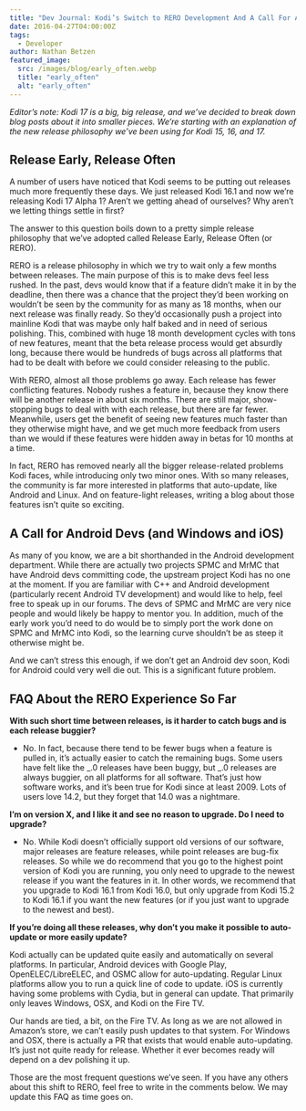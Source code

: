 ```yaml
---
title: "Dev Journal: Kodi’s Switch to RERO Development And A Call For Android Devs"
date: 2016-04-27T04:00:00Z
tags:
  - Developer
author: Nathan Betzen
featured_image:
  src: /images/blog/early_often.webp
  title: "early_often"
  alt: "early_often"
---
```


_Editor’s note: Kodi 17 is a big, big release, and we’ve decided to break down blog posts about it into smaller pieces. We’re starting with an explanation of the new release philosophy we’ve been using for Kodi 15, 16, and 17._

## Release Early, Release Often

A number of users have noticed that Kodi seems to be putting out releases much more frequently these days. We just released Kodi 16.1 and now we’re releasing Kodi 17 Alpha 1? Aren’t we getting ahead of ourselves? Why aren’t we letting things settle in first?

The answer to this question boils down to a pretty simple release philosophy that we’ve adopted called Release Early, Release Often (or RERO).

RERO is a release philosophy in which we try to wait only a few months between releases. The main purpose of this is to make devs feel less rushed. In the past, devs would know that if a feature didn’t make it in by the deadline, then there was a chance that the project they’d been working on wouldn’t be seen by the community for as many as 18 months, when our next release was finally ready. So they’d occasionally push a project into mainline Kodi that was maybe only half baked and in need of serious polishing. This, combined with huge 18 month development cycles with tons of new features, meant that the beta release process would get absurdly long, because there would be hundreds of bugs across all platforms that had to be dealt with before we could consider releasing to the public.

With RERO, almost all those problems go away. Each release has fewer conflicting features. Nobody rushes a feature in, because they know there will be another release in about six months. There are still major, show-stopping bugs to deal with with each release, but there are far fewer. Meanwhile, users get the benefit of seeing new features much faster than they otherwise might have, and we get much more feedback from users than we would if these features were hidden away in betas for 10 months at a time.

In fact, RERO has removed nearly all the bigger release-related problems Kodi faces, while introducing only two minor ones. With so many releases, the community is far more interested in platforms that auto-update, like Android and Linux. And on feature-light releases, writing a blog about those features isn’t quite so exciting.

## A Call for Android Devs (and Windows and iOS)

As many of you know, we are a bit shorthanded in the Android development department. While there are actually two projects SPMC and MrMC that have Android devs committing code, the upstream project Kodi has no one at the moment. If you are familiar with C++ and Android development (particularly recent Android TV development) and would like to help, feel free to speak up in our forums. The devs of SPMC and MrMC are very nice people and would likely be happy to mentor you. In addition, much of the early work you’d need to do would be to simply port the work done on SPMC and MrMC into Kodi, so the learning curve shouldn’t be as steep it otherwise might be.

And we can’t stress this enough, if we don’t get an Android dev soon, Kodi for Android could very well die out. This is a significant future problem.

## FAQ About the RERO Experience So Far

**With such short time between releases, is it harder to catch bugs and is each release buggier?**

- No. In fact, because there tend to be fewer bugs when a feature is pulled in, it’s actually easier to catch the remaining bugs. Some users have felt like the _.0 releases have been buggy, but _.0 releases are always buggier, on all platforms for all software. That’s just how software works, and it’s been true for Kodi since at least 2009. Lots of users love 14.2, but they forget that 14.0 was a nightmare.

**I’m on version X, and I like it and see no reason to upgrade. Do I need to upgrade?**

- No. While Kodi doesn’t officially support old versions of our software, major releases are feature releases, while point releases are bug-fix releases. So while we do recommend that you go to the highest point version of Kodi you are running, you only need to upgrade to the newest release if you want the features in it. In other words, we recommend that you upgrade to Kodi 16.1 from Kodi 16.0, but only upgrade from Kodi 15.2 to Kodi 16.1 if you want the new features (or if you just want to upgrade to the newest and best).

**If you’re doing all these releases, why don’t you make it possible to auto-update or more easily update?**

Kodi actually can be updated quite easily and automatically on several platforms. In particular, Android devices with Google Play, OpenELEC/LibreELEC, and OSMC allow for auto-updating. Regular Linux platforms allow you to run a quick line of code to update. iOS is currently having some problems with Cydia, but in general can update. That primarily only leaves Windows, OSX, and Kodi on the Fire TV.

Our hands are tied, a bit, on the Fire TV. As long as we are not allowed in Amazon’s store, we can’t easily push updates to that system. For Windows and OSX, there is actually a PR that exists that would enable auto-updating. It’s just not quite ready for release. Whether it ever becomes ready will depend on a dev polishing it up.

Those are the most frequent questions we’ve seen. If you have any others about this shift to RERO, feel free to write in the comments below. We may update this FAQ as time goes on.
